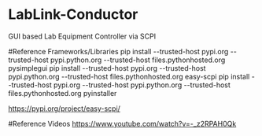# LabLink-Conductor
GUI based Lab Equipment Controller via SCPI

#Reference Frameworks/Libraries
pip install --trusted-host pypi.org --trusted-host pypi.python.org --trusted-host files.pythonhosted.org pysimplegui
pip install --trusted-host pypi.org --trusted-host pypi.python.org --trusted-host files.pythonhosted.org easy-scpi
pip install --trusted-host pypi.org --trusted-host pypi.python.org --trusted-host files.pythonhosted.org pyinstaller

https://pypi.org/project/easy-scpi/

#Reference Videos
https://www.youtube.com/watch?v=-_z2RPAH0Qk